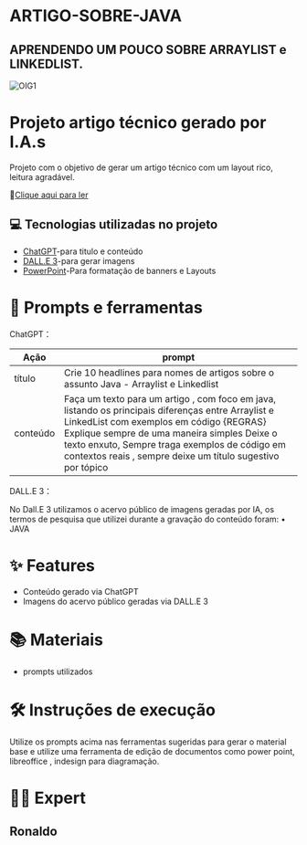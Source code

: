 # ARTIGO-SOBRE-JAVA
## APRENDENDO UM POUCO SOBRE ARRAYLIST e LINKEDLIST.
 ![OIG1]()
# Projeto artigo técnico gerado por I.A.s
Projeto com o objetivo de gerar um artigo técnico com um layout rico, leitura agradável.

📕[Clique aqui para ler](https://github.com/Ronaldoestudante/ARTIGO-SOBRE-JAVA/blob/main/Artigo%20sobre%20java.pdf)
## 💻 Tecnologias utilizadas no projeto
- [ChatGPT](https://chatgpt.com/)-para titulo e conteúdo
- [DALL.E 3](https://openai.com/index/dall-e-3/)-para gerar imagens
- [PowerPoint](https://www.microsoft.com/en/microsoft-365/powerpoint?market=af)-Para formatação de banners e Layouts
# 📄 Prompts e ferramentas
ChatGPT：

| Ação | prompt |
| --- | --- |
| título |	Crie 10 headlines para nomes de artigos sobre o assunto Java - Arraylist e Linkedlist
| conteúdo |	Faça um texto para um artigo , com foco em java, listando os principais diferenças entre Arraylist e LinkedList com exemplos em código {REGRAS} Explique sempre de uma maneira simples Deixe o texto enxuto, Sempre traga exemplos de código em contextos reais , sempre deixe um título sugestivo por tópico

DALL.E 3：

No Dall.E 3 utilizamos o acervo público de imagens geradas por IA, os termos de pesquisa que utilizei durante a gravação do conteúdo foram:
• JAVA
# ✨ Features
- Conteúdo gerado via ChatGPT
- Imagens do acervo público geradas via DALL.E 3 
# 📚 Materiais
- prompts utilizados
# 🛠️ Instruções de execução
Utilize os prompts acima nas ferramentas sugeridas para gerar o material base e utilize uma ferramenta de edição de documentos como power point, libreoffice , indesign para diagramação.
# 👨‍💻 Expert
 ## Ronaldo
